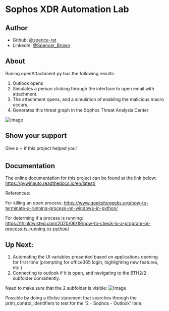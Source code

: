 # Sophos XDR Automation Lab

## Author

* Github: [@spence-rat](https://github.com/spence-rat)
* LinkedIn: [@Spencer_Brown](https://www.linkedin.com/in/spencerbrowntx/)

## About

Runing openAttachment.py has the following results:
1. Outlook opens
2. Simulates a person clicking through the interface to open email with attachment.
3. The attachment opens, and a simulation of enabling the malicious macro occurs.
4. Generates this threat graph in the Sophos Threat Analysis Center:

![image](https://user-images.githubusercontent.com/82817752/153731681-ed1fcaff-6247-4ccc-96ba-2184e9c3e72a.png)


## Show your support

Give a ⭐️ if this project helped you!

## Documentation
The online documentation for this project can be found at the link below:
https://pywinauto.readthedocs.io/en/latest/

References:

For killing an open process: https://www.geeksforgeeks.org/how-to-terminate-a-running-process-on-windows-in-python/

For determing if a process is running: https://thinktwisted.com/2020/06/19/how-to-check-is-a-program-or-process-is-running-in-python/

## Up Next:
1. Automating the UI variables presented based on applications opening for first time (prompting for office365 login, highlighting new features, etc.)
2. Connecting to outlook if it is open, and navigating to the BTH2/2 subfolder consistently. 

Need to make sure that the 2 subfolder is visible:
![image](https://user-images.githubusercontent.com/82817752/153733757-79538bfb-5e2d-4202-b09b-f18e0dee7794.png)

Possible by doing a if/else statement that searches through the print_control_identifiers to test for the '2 - Sophos - Outlook' item. 


